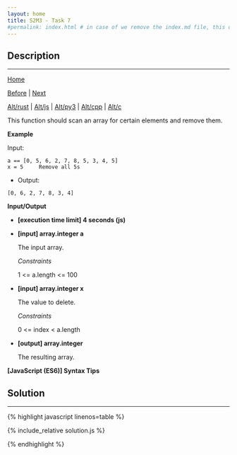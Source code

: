 ```yaml
---
layout: home
title: S2M3 - Task 7
#permalink: index.html # in case of we remove the index.md file, this doc will be the index page
---
```


<div class="row">
<div class="columnStmt" markdown="1">

##  Description
------

[Home](../README.md)

[Before](../S2M3_Task_6/README.md) | [Next](../S2M3_Task_8/README.md)

[Alt/rust](./Alt_rust/README.md) | [Alt/js](./Alt_js/README.html) | [Alt/py3](./Alt_py3/README.md) | [Alt/cpp](./Alt_cpp/README.md) | [Alt/c](./Alt_c/README.md)

This function should scan an array for certain elements and remove them.

**Example**

Input:

```
a == [0, 5, 6, 2, 7, 8, 5, 3, 4, 5]
x = 5     Remove all 5s
```

-   Output:

```
[0, 6, 2, 7, 8, 3, 4]
```

**Input/Output**

* **[execution time limit] 4 seconds (js)**

* **[input] array.integer a**

    The input array.

    *Constraints*

    1 <= a.length <= 100

* **[input] array.integer x**

    The value to delete.

    *Constraints*

    0 <= index < a.length

* **[output] array.integer**

    The resulting array.

**[JavaScript (ES6)] Syntax Tips**

</div>
<div class="columnSol" markdown="1">

## Solution
------

{% highlight javascript linenos=table %}

{% include_relative solution.js %}

{% endhighlight %}

</div>
</div>